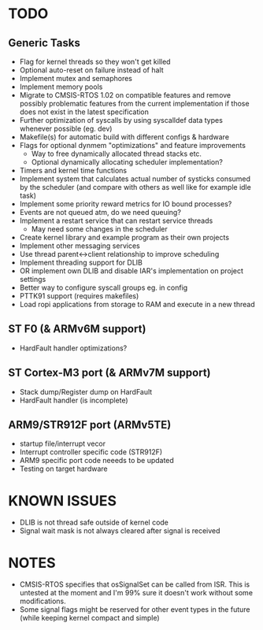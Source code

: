 TODO
====

Generic Tasks
-------------
- Flag for kernel threads so they won't get killed
- Optional auto-reset on failure instead of halt
- Implement mutex and semaphores
- Implement memory pools
- Migrate to CMSIS-RTOS 1.02 on compatible features and remove possibly
  problematic features from the current implementation if those does not
  exist in the latest specification
- Further optimization of syscalls by using syscalldef data types whenever
  possible (eg. dev)
- Makefile(s) for automatic build with different configs & hardware
- Flags for optional dynmem "optimizations" and feature improvements
    - Way to free dynamically allocated thread stacks etc.
    - Optional dynamically allocating scheduler implementation?
- Timers and kernel time functions
- Implement system that calculates actual number of systicks consumed by
  the scheduler (and compare with others as well like for example idle task)
- Implement some priority reward metrics for IO bound processes?
- Events are not queued atm, do we need queuing?
- Implement a restart service that can restart service threads
    - May need some changes in the scheduler
- Create kernel library and example program as their own projects
- Implement other messaging services
- Use thread parent<->client relationship to improve scheduling
- Implement threading support for DLIB
- OR implement own DLIB and disable IAR's implementation on project settings
- Better way to configure syscall groups eg. in config
- PTTK91 support (requires makefiles)
- Load ropi applications from storage to RAM and execute in a new thread

ST F0 (& ARMv6M support)
------------------------
- HardFault handler optimizations?

ST Cortex-M3 port (& ARMv7M support)
------------------------------------
- Stack dump/Register dump on HardFault
- HardFault handler (is incomplete)

ARM9/STR912F port (ARMv5TE)
---------------------------
- startup file/interrupt vecor
- Interrupt controller specific code (STR912F)
- ARM9 specific port code neeeds to be updated
- Testing on target hardware


KNOWN ISSUES
============

- DLIB is not thread safe outside of kernel code
- Signal wait mask is not always cleared after signal is received


NOTES
=====

- CMSIS-RTOS specifies that osSignalSet can be called from ISR. This is
  untested at the moment and I'm 99% sure it doesn't work without some
  modifications.
- Some signal flags might be reserved for other event types in the future
  (while keeping kernel compact and simple)
